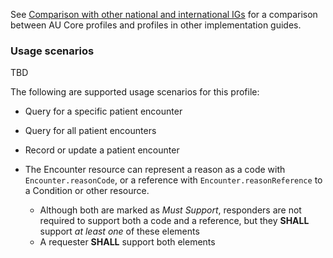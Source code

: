 See [Comparison with other national and international IGs](comparison.html) for a comparison between AU Core profiles and profiles in other implementation guides.

### Usage scenarios
TBD

The following are supported usage scenarios for this profile:

- Query for a specific patient encounter
- Query for all patient encounters
- Record or update a patient encounter


- The Encounter resource can represent a reason as a code with `Encounter.reasonCode`, or a reference with `Encounter.reasonReference` to a Condition or other resource.
  - Although both are marked as *Must Support*, responders are not required to support both a code and a reference, but they **SHALL** support *at least one* of these elements
  - A requester **SHALL** support both elements